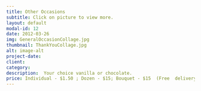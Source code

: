 ```yaml
---
title: Other Occasions
subtitle: Click on picture to view more.
layout: default
modal-id: 12
date: 2012-03-26
img: GeneralOccasionCollage.jpg
thumbnail: ThankYouCollage.jpg
alt: image-alt
project-date: 
client: 
category: 
description:  Your choice vanilla or chocolate. 
price: Individual - $1.50 ; Dozen - $15; Bouquet - $15  (Free  delivery with order of $25 or more)
---
```

